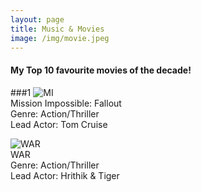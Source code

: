```yaml
---
layout: page
title: Music & Movies
image: /img/movie.jpeg
---
```


#### My Top 10 favourite movies of the decade!

###1 ![MI](https://upload.wikimedia.org/wikipedia/en/f/ff/MI_%E2%80%93_Fallout.jpg)<br/>
Mission Impossible: Fallout<br/>
Genre: Action/Thriller<br/>
Lead Actor: Tom Cruise<br/>

![WAR](https://www.telugubulletin.com/wp-content/uploads/2019/10/WAR-hindi-movie-review-live-updates.jpg)<br/>
WAR<br/>
Genre: Action/Thriller<br/>
Lead Actor: Hrithik & Tiger
